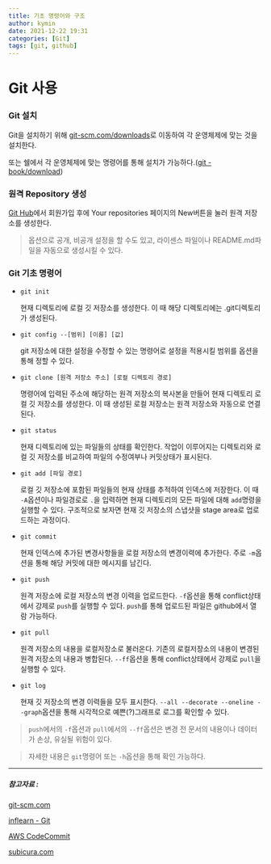 ```yaml
---
title: 기초 명령어와 구조
author: kymin
date: 2021-12-22 19:31
categories: [Git]
tags: [git, github]
---
```

# Git 사용

### Git 설치

Git을 설치하기 위해 [git-scm.com/downloads](https://git-scm.com/downloads)로 이동하여 각 운영체제에 맞는 것을 설치한다.

또는 쉘에서 각 운영체제에 맞는 명령어를 통해 설치가 가능하다.([git - book/download](https://git-scm.com/book/ko/v2/%EC%8B%9C%EC%9E%91%ED%95%98%EA%B8%B0-Git-%EC%84%A4%EC%B9%98))

### 원격 Repository 생성

[Git Hub](https://github.com/)에서 회원가입 후에 Your repositories 페이지의 New버튼을 눌러 원격 저장소를 생성한다.

> 옵션으로 공개, 비공개 설정을 할 수도 있고, 라이센스 파일이나 README.md파일을 자동으로 생성시킬 수 있다.

### Git 기초 명령어

- `git init`

  현재 디렉토리에 로컬 깃 저장소를 생성한다. 이 때 해당 디렉토리에는 .git디렉토리가 생성된다.

- `git config --[범위] [이름] [값]`

  git 저장소에 대한 설정을 수정할 수 있는 명령어로 설정을 적용시킬 범위를 옵션을 통해 정할 수 있다.

- `git clone [원격 저장소 주소] [로컬 디렉토리 경로]`

  명령어에 입력된 주소에 해당하는 원격 저장소의 복사본을 만들어 현재 디렉토리 로컬 깃 저장소를 생성한다. 이 때 생성된 로컬 저장소는 원격 저장소와 자동으로 연결된다.

- `git status`

  현재 디렉토리에 있는 파일들의 상태를 확인한다. 작업이 이루어지는 디렉토리와 로컬 깃 저장소를 비교하여 파일의 수정여부나 커밋상태가 표시된다.

- `git add [파일 경로] ` 

  로컬 깃 저장소에 포함된 파일들의 현재 상태를 추적하여 인덱스에 저장한다. 이 때 `-A`옵션이나 파일경로로 `.`을 입력하면 현재 디렉토리의 모든 파일에 대해 `add`명령을 실행할 수 있다. 구조적으로 보자면 현재 깃 저장소의 스냅샷을 stage area로 업로드하는 과정이다.

- `git commit`

  현재 인덱스에 추가된 변경사항들을 로컬 저장소의 변경이력에 추가한다. 주로 `-m`옵션을 통해 해당 커밋에 대한 메시지를 남긴다.

- `git push`

  원격 저장소에 로컬 저장소의 변경 이력을 업로드한다.  `-f`옵션을 통해 conflict상태에서 강제로 `push`를 실행할 수 있다. `push`를 통해 업로드된 파일은 github에서 열람 가능하다.

- `git pull`

  원격 저장소의 내용을 로컬저장소로 불러온다. 기존의 로컬저장소의 내용이 변경된 원격 저장소의 내용과 병합된다. `--ff`옵션을 통해 conflict상태에서 강제로 `pull`을 실행할 수 있다.

- `git log`

  현재 깃 저장소의 변경 이력들을 모두 표시한다. `--all --decorate --oneline --graph`옵션을 통해 시각적으로 예쁜(?)그래프로 로그를 확인할 수 있다.

  

>`push`에서의 `-f`옵션과 `pull`에서의 `--ff`옵션은 변경 전 문서의 내용이나 데이터가 손상, 유실될 위험이 있다.

> 자세한 내용은 `git`명령어 또는 `-h`옵션을 통해 확인 가능하다.



<!-- 시각적으로 명령어의 동작과 깃 저장소의 구조를 그려보면 아래와 같다.(개인적인 이해를 바탕으로 그린 거라 정확하지는 않을 수도...) -->

<!-- ![files](/public/img/git-structure.JPG) -->





-----

##### 참고자료 : 

[git-scm.com](https://git-scm.com/book/ko/v2)

[inflearn - Git](https://www.inflearn.com/course/%EC%A7%80%EC%98%A5%EC%97%90%EC%84%9C-%EC%98%A8-git/dashboard)

[AWS CodeCommit](https://docs.aws.amazon.com/ko_kr/codecommit/latest/userguide/how-to-basic-git.html)

[subicura.com](https://subicura.com/git/guide/basic.html#git-init-저장소-만들기)

